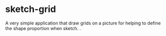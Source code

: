 sketch-grid
===========

A very simple application that draw grids on a picture for helping to define the shape proportion when sketch. .
